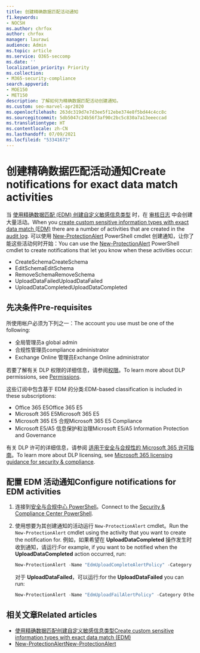 ```yaml
---
title: 创建精确数据匹配活动通知
f1.keywords:
- NOCSH
ms.author: chrfox
author: chrfox
manager: laurawi
audience: Admin
ms.topic: article
ms.service: O365-seccomp
ms.date: ''
localization_priority: Priority
ms.collection:
- M365-security-compliance
search.appverid:
- MOE150
- MET150
description: 了解如何为精确数据匹配活动创建通知。
ms.custom: seo-marvel-apr2020
ms.openlocfilehash: 263dc319d7e7d3ee5f12ebe374e8f5bd44c4cc8c
ms.sourcegitcommit: 5db5047c24b56f3af90c2bc5c830a7a13eeeccad
ms.translationtype: HT
ms.contentlocale: zh-CN
ms.lasthandoff: 07/09/2021
ms.locfileid: "53341672"
---
```

# <a name="create-notifications-for-exact-data-match-activities"></a><span data-ttu-id="24119-103">创建精确数据匹配活动通知</span><span class="sxs-lookup"><span data-stu-id="24119-103">Create notifications for exact data match activities</span></span>

<span data-ttu-id="24119-104">当 [使用精确数据匹配 (EDM) 创建自定义敏感信息类型](create-custom-sensitive-information-types-with-exact-data-match-based-classification.md) 时，在 [审核日志](search-the-audit-log-in-security-and-compliance.md#before-you-search-the-audit-log) 中会创建大量活动。</span><span class="sxs-lookup"><span data-stu-id="24119-104">When you [create custom sensitive information types with exact data match (EDM)](create-custom-sensitive-information-types-with-exact-data-match-based-classification.md) there are a number of activities that are created in the [audit log](search-the-audit-log-in-security-and-compliance.md#before-you-search-the-audit-log).</span></span> <span data-ttu-id="24119-105">可以使用 [New-ProtectionAlert](/powershell/module/exchange/new-protectionalert) PowerShell cmdlet 创建通知，让你了能这些活动何时开始：</span><span class="sxs-lookup"><span data-stu-id="24119-105">You can use the [New-ProtectionAlert](/powershell/module/exchange/new-protectionalert) PowerShell cmdlet to create notifications that let you know when these activities occur:</span></span>

- <span data-ttu-id="24119-106">CreateSchema</span><span class="sxs-lookup"><span data-stu-id="24119-106">CreateSchema</span></span>
- <span data-ttu-id="24119-107">EditSchema</span><span class="sxs-lookup"><span data-stu-id="24119-107">EditSchema</span></span>
- <span data-ttu-id="24119-108">RemoveSchema</span><span class="sxs-lookup"><span data-stu-id="24119-108">RemoveSchema</span></span>
- <span data-ttu-id="24119-109">UploadDataFailed</span><span class="sxs-lookup"><span data-stu-id="24119-109">UploadDataFailed</span></span>
- <span data-ttu-id="24119-110">UploadDataCompleted</span><span class="sxs-lookup"><span data-stu-id="24119-110">UploadDataCompleted</span></span>

## <a name="pre-requisites"></a><span data-ttu-id="24119-111">先决条件</span><span class="sxs-lookup"><span data-stu-id="24119-111">Pre-requisites</span></span>

<span data-ttu-id="24119-112">所使用帐户必须为下列之一：</span><span class="sxs-lookup"><span data-stu-id="24119-112">The account you use must be one of the following:</span></span>

- <span data-ttu-id="24119-113">全局管理员</span><span class="sxs-lookup"><span data-stu-id="24119-113">a global admin</span></span>
- <span data-ttu-id="24119-114">合规性管理员</span><span class="sxs-lookup"><span data-stu-id="24119-114">compliance administrator</span></span>
- <span data-ttu-id="24119-115">Exchange Online 管理员</span><span class="sxs-lookup"><span data-stu-id="24119-115">Exchange Online administrator</span></span>

<span data-ttu-id="24119-116">若要了解有关 DLP 权限的详细信息，请参阅[权限](data-loss-prevention-policies.md#permissions)。</span><span class="sxs-lookup"><span data-stu-id="24119-116">To learn more about DLP permissions, see [Permissions](data-loss-prevention-policies.md#permissions).</span></span>

<span data-ttu-id="24119-117">这些订阅中包含基于 EDM 的分类:</span><span class="sxs-lookup"><span data-stu-id="24119-117">EDM-based classification is included in these subscriptions:</span></span>

- <span data-ttu-id="24119-118">Office 365 E5</span><span class="sxs-lookup"><span data-stu-id="24119-118">Office 365 E5</span></span>
- <span data-ttu-id="24119-119">Microsoft 365 E5</span><span class="sxs-lookup"><span data-stu-id="24119-119">Microsoft 365 E5</span></span>
- <span data-ttu-id="24119-120">Microsoft 365 E5 合规</span><span class="sxs-lookup"><span data-stu-id="24119-120">Microsoft 365 E5 Compliance</span></span>
- <span data-ttu-id="24119-121">Microsoft E5/A5 信息保护和治理</span><span class="sxs-lookup"><span data-stu-id="24119-121">Microsoft E5/A5 Information Protection and Governance</span></span>

<span data-ttu-id="24119-122">有关 DLP 许可的详细信息，请参阅 [适用于安全与合规性的 Microsoft 365 许可指南](/office365/servicedescriptions/microsoft-365-service-descriptions/microsoft-365-tenantlevel-services-licensing-guidance/microsoft-365-security-compliance-licensing-guidance#information-protection)。</span><span class="sxs-lookup"><span data-stu-id="24119-122">To learn more about DLP licensing, see [Microsoft 365 licensing guidance for security & compliance](/office365/servicedescriptions/microsoft-365-service-descriptions/microsoft-365-tenantlevel-services-licensing-guidance/microsoft-365-security-compliance-licensing-guidance#information-protection).</span></span>

## <a name="configure-notifications-for-edm-activities"></a><span data-ttu-id="24119-123">配置 EDM 活动通知</span><span class="sxs-lookup"><span data-stu-id="24119-123">Configure notifications for EDM activities</span></span>

1. <span data-ttu-id="24119-124">连接到[安全与合规中心 PowerShell](/powershell/exchange/connect-to-scc-powershell)。</span><span class="sxs-lookup"><span data-stu-id="24119-124">Connect to the [Security & Compliance Center PowerShell](/powershell/exchange/connect-to-scc-powershell).</span></span>

2. <span data-ttu-id="24119-125">使用想要为其创建通知的活动运行 `New-ProtectionAlert` cmdlet。</span><span class="sxs-lookup"><span data-stu-id="24119-125">Run the `New-ProtectionAlert` cmdlet using the activity that you want to create the notification for.</span></span>  <span data-ttu-id="24119-126">例如，如果希望在 **UploadDataCompleted** 操作发生时收到通知，请运行:</span><span class="sxs-lookup"><span data-stu-id="24119-126">For example, if you want to be notified when the **UploadDataCompleted** action occurred, run:</span></span>

    ```powershell
    New-ProtectionAlert -Name "EdmUploadCompleteAlertPolicy" -Category Others -NotifyUser <address to send notification to> -ThreatType Activity -Operation UploadDataCompleted -Description "Custom alert policy to track when EDM upload Completed" -AggregationType None
    ```
    
    <span data-ttu-id="24119-127">对于 **UploadDataFailed**，可以运行:</span><span class="sxs-lookup"><span data-stu-id="24119-127">for the **UploadDataFailed** you can run:</span></span>
    
    ```powershell
    New-ProtectionAlert -Name "EdmUploadFailAlertPolicy" -Category Others -NotifyUser <SMTP address to send notification to> -ThreatType Activity -Operation UploadDataFailed -Description "Custom alert policy to track when EDM upload Failed" -AggregationType None -Severity High
    ```

## <a name="related-articles"></a><span data-ttu-id="24119-128">相关文章</span><span class="sxs-lookup"><span data-stu-id="24119-128">Related articles</span></span>

- [<span data-ttu-id="24119-129">使用精确数据匹配创建自定义敏感信息类型</span><span class="sxs-lookup"><span data-stu-id="24119-129">Create custom sensitive information types with exact data match (EDM)</span></span>](create-custom-sensitive-information-types-with-exact-data-match-based-classification.md)
- [<span data-ttu-id="24119-130">New-ProtectionAlert</span><span class="sxs-lookup"><span data-stu-id="24119-130">New-ProtectionAlert</span></span>](/powershell/module/exchange/new-protectionalert)
